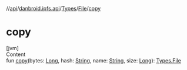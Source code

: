 //[api](../../../index.md)/[danbroid.ipfs.api](../../index.md)/[Types](../index.md)/[File](index.md)/[copy](copy.md)



# copy  
[jvm]  
Content  
fun [copy](copy.md)(bytes: [Long](https://kotlinlang.org/api/latest/jvm/stdlib/kotlin/-long/index.html), hash: [String](https://kotlinlang.org/api/latest/jvm/stdlib/kotlin/-string/index.html), name: [String](https://kotlinlang.org/api/latest/jvm/stdlib/kotlin/-string/index.html), size: [Long](https://kotlinlang.org/api/latest/jvm/stdlib/kotlin/-long/index.html)): [Types.File](index.md)  



